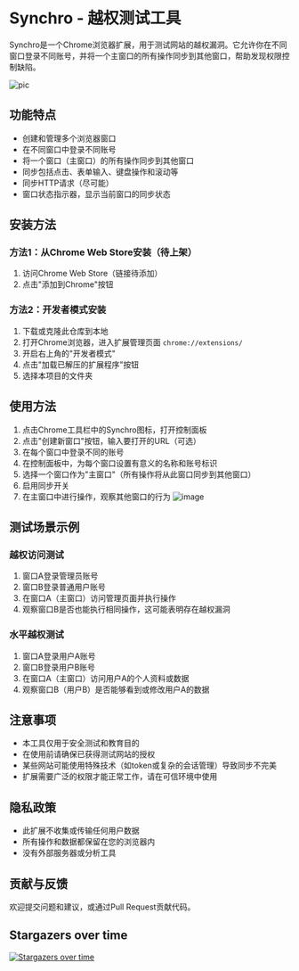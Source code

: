 # Synchro - 越权测试工具

Synchro是一个Chrome浏览器扩展，用于测试网站的越权漏洞。它允许你在不同窗口登录不同账号，并将一个主窗口的所有操作同步到其他窗口，帮助发现权限控制缺陷。


![pic](https://github.com/user-attachments/assets/75378d19-71fe-4f94-a9f2-62b79cd717cd)


## 功能特点

- 创建和管理多个浏览器窗口
- 在不同窗口中登录不同账号
- 将一个窗口（主窗口）的所有操作同步到其他窗口
- 同步包括点击、表单输入、键盘操作和滚动等
- 同步HTTP请求（尽可能）
- 窗口状态指示器，显示当前窗口的同步状态

## 安装方法

### 方法1：从Chrome Web Store安装（待上架）

1. 访问Chrome Web Store（链接待添加）
2. 点击"添加到Chrome"按钮

### 方法2：开发者模式安装

1. 下载或克隆此仓库到本地
2. 打开Chrome浏览器，进入扩展管理页面 `chrome://extensions/`
3. 开启右上角的"开发者模式"
4. 点击"加载已解压的扩展程序"按钮
5. 选择本项目的文件夹

## 使用方法

1. 点击Chrome工具栏中的Synchro图标，打开控制面板
2. 点击"创建新窗口"按钮，输入要打开的URL（可选）
3. 在每个窗口中登录不同的账号
4. 在控制面板中，为每个窗口设置有意义的名称和账号标识
5. 选择一个窗口作为"主窗口"（所有操作将从此窗口同步到其他窗口）
6. 启用同步开关
7. 在主窗口中进行操作，观察其他窗口的行为
 ![image](https://github.com/user-attachments/assets/804b7f33-3f2a-42d2-bcff-f9600e9b5ac6)


## 测试场景示例

### 越权访问测试

1. 窗口A登录管理员账号
2. 窗口B登录普通用户账号
3. 在窗口A（主窗口）访问管理页面并执行操作
4. 观察窗口B是否也能执行相同操作，这可能表明存在越权漏洞

### 水平越权测试

1. 窗口A登录用户A账号
2. 窗口B登录用户B账号
3. 在窗口A（主窗口）访问用户A的个人资料或数据
4. 观察窗口B（用户B）是否能够看到或修改用户A的数据

## 注意事项

- 本工具仅用于安全测试和教育目的
- 在使用前请确保已获得测试网站的授权
- 某些网站可能使用特殊技术（如token或复杂的会话管理）导致同步不完美
- 扩展需要广泛的权限才能正常工作，请在可信环境中使用

## 隐私政策

- 此扩展不收集或传输任何用户数据
- 所有操作和数据都保留在您的浏览器内
- 没有外部服务器或分析工具

## 贡献与反馈

欢迎提交问题和建议，或通过Pull Request贡献代码。 

## Stargazers over time
[![Stargazers over time](https://starchart.cc/rassec1/Privilege-Escalation-Testing-Assistant.svg?variant=adaptive)](https://starchart.cc/rassec1/Privilege-Escalation-Testing-Assistant)
